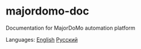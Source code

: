 # majordomo-doc
Documentation for MajorDoMo automation platform

Languages:
[English](./en/index.md)
[Русский](./ru/index.md)